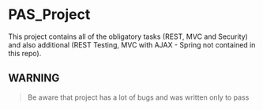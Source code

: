 # PAS_Project
This project contains all of the obligatory tasks (REST, MVC and Security) and also additional (REST Testing, MVC with AJAX - Spring not contained in this repo). 

## WARNING
>Be aware that project has a lot of bugs and was written only to pass
